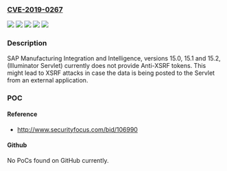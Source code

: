 ### [CVE-2019-0267](https://cve.mitre.org/cgi-bin/cvename.cgi?name=CVE-2019-0267)
![](https://img.shields.io/static/v1?label=Product&message=SAP%20Manufacturing%20Integration%20and%20Intelligence&color=blue)
![](https://img.shields.io/static/v1?label=Version&message=%3C%2015.0%20&color=brightgreen)
![](https://img.shields.io/static/v1?label=Version&message=%3C%2015.1%20&color=brightgreen)
![](https://img.shields.io/static/v1?label=Version&message=%3C%2015.2%20&color=brightgreen)
![](https://img.shields.io/static/v1?label=Vulnerability&message=Cross-Site%20Request%20Forgery&color=brightgreen)

### Description

SAP Manufacturing Integration and Intelligence, versions 15.0, 15.1 and 15.2, (Illuminator Servlet) currently does not provide Anti-XSRF tokens. This might lead to XSRF attacks in case the data is being posted to the Servlet from an external application.

### POC

#### Reference
- http://www.securityfocus.com/bid/106990

#### Github
No PoCs found on GitHub currently.


